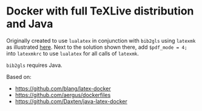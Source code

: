 # Docker with full TeXLive distribution and Java

Originally created to use `lualatex` in conjunction with `bib2gls` using `latexmk` as illustrated [here](https://tex.stackexchange.com/a/401979/120853).
Next to the solution shown there, add `$pdf_mode = 4;` into `latexmkrc` to use `lualatex` for all calls of `latexmk`.

`bib2gls` requires Java.

Based on:
  - https://github.com/blang/latex-docker
  - https://github.com/aergus/dockerfiles
  - https://github.com/Daxten/java-latex-docker
